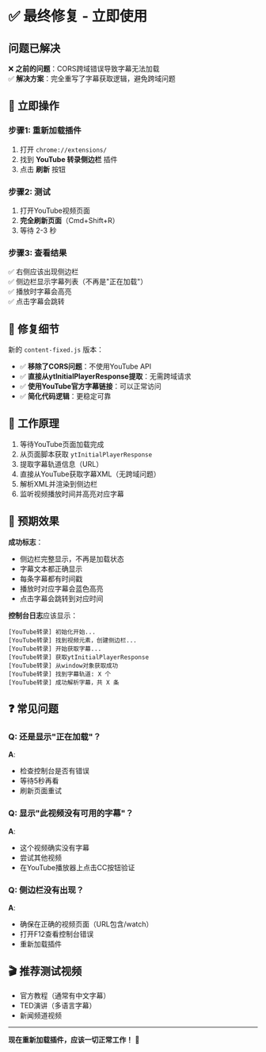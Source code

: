 # ✅ 最终修复 - 立即使用

## 问题已解决

❌ **之前的问题**：CORS跨域错误导致字幕无法加载  
✅ **解决方案**：完全重写了字幕获取逻辑，避免跨域问题

## 🚀 立即操作

### 步骤1: 重新加载插件

1. 打开 `chrome://extensions/`
2. 找到 **YouTube 转录侧边栏** 插件
3. 点击 **刷新** 按钮

### 步骤2: 测试

1. 打开YouTube视频页面
2. **完全刷新页面**（Cmd+Shift+R）
3. 等待 2-3 秒

### 步骤3: 查看结果

✅ 右侧应该出现侧边栏  
✅ 侧边栏显示字幕列表（不再是"正在加载"）  
✅ 播放时字幕会高亮  
✅ 点击字幕会跳转

## 🔧 修复细节

新的 `content-fixed.js` 版本：
- ✅ **移除了CORS问题**：不使用YouTube API
- ✅ **直接从ytInitialPlayerResponse提取**：无需跨域请求
- ✅ **使用YouTube官方字幕链接**：可以正常访问
- ✅ **简化代码逻辑**：更稳定可靠

## 📝 工作原理

1. 等待YouTube页面加载完成
2. 从页面脚本获取 `ytInitialPlayerResponse`
3. 提取字幕轨道信息（URL）
4. 直接从YouTube获取字幕XML（无跨域问题）
5. 解析XML并渲染到侧边栏
6. 监听视频播放时间并高亮对应字幕

## 🎯 预期效果

**成功标志**：
- 侧边栏完整显示，不再是加载状态
- 字幕文本都正确显示
- 每条字幕都有时间戳
- 播放时对应字幕会蓝色高亮
- 点击字幕会跳转到对应时间

**控制台日志**应该显示：
```
[YouTube转录] 初始化开始...
[YouTube转录] 找到视频元素，创建侧边栏...
[YouTube转录] 开始获取字幕...
[YouTube转录] 获取ytInitialPlayerResponse
[YouTube转录] 从window对象获取成功
[YouTube转录] 找到字幕轨道: X 个
[YouTube转录] 成功解析字幕，共 X 条
```

## ❓ 常见问题

### Q: 还是显示"正在加载"？
**A**: 
- 检查控制台是否有错误
- 等待5秒再看
- 刷新页面重试

### Q: 显示"此视频没有可用的字幕"？
**A**: 
- 这个视频确实没有字幕
- 尝试其他视频
- 在YouTube播放器上点击CC按钮验证

### Q: 侧边栏没有出现？
**A**:
- 确保在正确的视频页面（URL包含/watch）
- 打开F12查看控制台错误
- 重新加载插件

## 🎬 推荐测试视频

- 官方教程（通常有中文字幕）
- TED演讲（多语言字幕）
- 新闻频道视频

---

**现在重新加载插件，应该一切正常工作！** 🎉